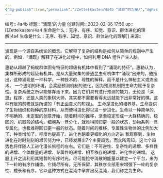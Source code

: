 ```yaml
---
{"dg-publish":true,"permalink":"/Zettelkasten/4a4b ”涌现“的力量/","dgPassFrontmatter":true}
---
```


编号:: 4a4b
标题:: ”涌现“的力量
创建时间:: 2023-02-06 17:59
up:: [[Zettelkasten/4a4 生命是什么：无序、有序、知觉、意识、群体进化的理解\|4a4 生命是什么：无序、有序、知觉、意识、群体进化的理解]]
来源:: 

---
涌现是一个源自系统论的概念。它解释了复杂的结构是如何从简单的规则中产生的。例如，「涌现」解释了在进化过程中，如何利用 DNA 组件产生人脑。

惠勒从超越了蚂蚁群体固有特征的超级有机体中看到了“涌现的特征”。惠勒认为，集群所形成的超级有机体，是从大量聚集的普通昆虫有机体中“涌现”出来的。他指出，这种涌现是一种科学，一种技术的、理性的解释，而不是什么神秘主义或炼金术。
一个透明的环境，会奖励预测机制的进化，因为预测机制把生命力赋予复杂性。复杂系统之所以能够存活下来，因为它们具有进行预测的能力，无论是「深思」程序，还是人类的象棋大师，其实都不需要看得太远就能下出非常好的棋。这种有限的前瞻就是所谓的「有正面意义的短视」。
生命是进化的培养基。生命提供了生物组织和物种的原材料，从而使得进化得以进一步进化。生命以一种简单的、不明确的、未定型的创意开始，随着时间的推移，渐渐稳定形成一大群精确的、稳固的、机器般的结构。细胞系一旦分化，就难得回归更一般的状态，动物系列一旦专属化，也极难得回归更一般的状态。随着时间的推移，专属性生物体的比例加大了，种类增加了，程度也提高了。进化也朝着更细化的方向迈进
我观察到，生物进化在时时刻刻的艰苦努力中，已经发展出7个主要趋势。而众所周知，这七个趋势也将伴随人工进化漫长旅程的左右。它们是：不可逆性、复杂性的递增、多样性的递增、个体数量的递增、专属性的递增、相互依存的递增、进化性的递增。
这股上升之流利用其短暂的有序时光，尽可能抢夺消散的能量以建立一个平台，来为下一轮的有序作铺垫。它倾尽所有，无所保留，其秩序全部用来增强下一轮的复杂性、成长和有序。它以这种方式在混沌中孕育出反混沌，我们称之为生命。